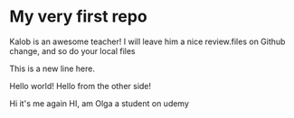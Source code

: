 # My very first repo
 
Kalob is an awesome teacher! I will leave him a nice review.files on Github change, and so do your local files

This is a new line here.

Hello world!
Hello from the other side!

Hi it's me again
HI, am Olga a student on udemy
